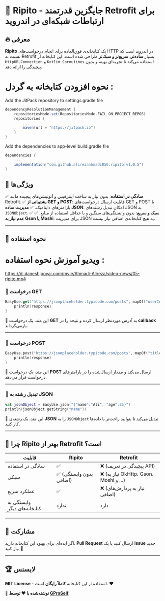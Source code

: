 # 🚀 Ripito - جایگزین قدرتمند Retrofit برای ارتباطات شبکه‌ای در اندروید

## 🔥 معرفی
**Ripito** یک کتابخانه‌ی فوق‌العاده برای انجام درخواست‌های HTTP در اندروید است که نسبت به Retrofit بسیار **ساده‌تر، سریع‌تر و سبک‌تر** طراحی شده است. این کتابخانه از `HttpURLConnection` و `Kotlin Coroutines` استفاده می‌کند تا تجربه‌ای بهینه و بدون پیچیدگی را ارائه دهد.

# نحوه افزودن کتابخانه به گردل :
Add the JitPack repository to settings.gradle file
```gradle
dependencyResolutionManagement {
    repositoriesMode.set(RepositoriesMode.FAIL_ON_PROJECT_REPOS)
    repositories {
        ...      
        maven(url = "https://jitpack.io")
    }
}
```

Add the dependencies to app-level build.gradle file
```gradle
dependencies {
    ...
    implementation("com.github.alirezaahmadi056:ripito:v1.0.5")
}
```

## 🎯 ویژگی‌ها
✅ **سادگی در استفاده**: بدون نیاز به ساخت اینترفیس و آنوتیشن‌های پیچیده مانند Retrofit.
✅ **پشتیبانی از GET و POST**: قابلیت ارسال درخواست‌های GET و POST با پارامترهای داینامیک.
✅ **مدیریت ساده JSON**: امکان تبدیل رشته‌های JSON به `JSONObject`.
✅ **سبک و سریع**: بدون وابستگی‌های سنگین و با حداقل استفاده از منابع.
✅ **عدم نیاز به Gson یا Moshi**: برای مدیریت JSON به هیچ کتابخانه‌ی اضافی نیاز نیست.

---

## 🚀 نحوه استفاده

# ویدیو آموزش نحوه استفاده : 
https://dl.daneshjooyar.com/mvie/Ahmadi-Alireza/video-news/05-ripito.mp4

### **📌 درخواست GET**

```kotlin
EasyUse.get("https://jsonplaceholder.typicode.com/posts", mapOf("userId" to "1")) { response ->
    println(response)
}
```
🔹 این متد، یک درخواست **GET** به آدرس موردنظر ارسال کرده و نتیجه را در **callback** بازمی‌گرداند.

---

### **📌 درخواست POST**

```kotlin
EasyUse.post("https://jsonplaceholder.typicode.com/posts", mapOf("title" to "Hello", "body" to "This is a test")) { response ->
    println(response)
}
```
🔹 این متد، یک درخواست **POST** ارسال می‌کند و مقدار ارسال‌شده را در پارامترهای درخواست قرار می‌دهد.

---

### **📌 تبدیل رشته به JSON**

```kotlin
val jsonObject = EasyUse.json("{"name":"Ali", "age":25}")
println(jsonObject.getString("name"))
```
🔹 این متد، یک رشته‌ی **JSON** را به `JSONObject` تبدیل می‌کند تا بتوانید راحت‌تر با داده‌ها کار کنید.

---

## 📜 چرا Ripito بهتر از Retrofit است؟

| قابلیت  | Ripito | Retrofit |
|---------|--------|----------|
| سادگی در استفاده | ✅ | ❌ (پیچیدگی در تعریف API) |
| سبکی | ✅ (بدون وابستگی اضافی) | ❌ (نیاز به OkHttp، Gson، Moshi و ...) |
| عملکرد سریع | ✅ | ❌ (نیاز به پردازش‌های اضافی) |
| وابستگی به کتابخانه‌های دیگر | ندارد | دارد |

---

## 🤝 مشارکت
اگر ایده‌ای برای بهبود این کتابخانه دارید، **Pull Request** ارسال کنید یا یک **Issue** جدید باز کنید. 🎉

---

## 🏆 لایسنس
**MIT License** - استفاده از این کتابخانه **کاملاً رایگان** است. ❤️

📌 **نوشته‌شده با ❤️ توسط [GProSelf](https://github.com/GProSelf)**
